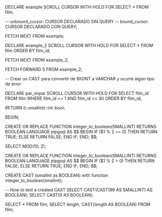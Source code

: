 DECLARE example SCROLL CURSOR WITH HOLD FOR
	SELECT * FROM film;
	
-- unbound_cursor: CURSOR DECLARADO SIN QUERY
-- bound_cursor: CURSOR DECLARADO CON QUERY;

FETCH NEXT FROM example;

DECLARE example_2 SCROLL CURSOR WITH HOLD FOR
	SELECT * FROM film
	ORDER BY film_id;

FETCH NEXT FROM example_2;

FETCH FORWARD 5 FROM example_2;

-- Crear un CAST para convertir de BIGINT a VARCHAR y ocurre algún tipo de error

DECLARE par_impar SCROLL CURSOR WITH HOLD FOR
	SELECT film_id FROM film
	WHERE film_id >= 1 AND film_id <= 30
	ORDER BY film_id;


RETURN (i::smallint)::int::bool;

BEGIN;

CREATE OR REPLACE FUNCTION integer_to_boolean(SMALLINT)
	RETURNS BOOLEAN 
	LANGUAGE plpgsql AS
	$$
	BEGIN
		IF ($1 % 2 == 0) THEN
			RETURN TRUE;
		ELSE
			RETURN FALSE;
		END IF;
	END;
	$$;


SELECT MOD(10, 2);

CREATE OR REPLACE FUNCTION integer_to_boolean(SMALLINT)
	RETURNS BOOLEAN 
	LANGUAGE plpgsql AS
	$$
	BEGIN
		IF ($1 % 2 > 0) THEN
			RETURN FALSE;
		ELSE
			RETURN TRUE;
		END IF;
	END;
	$$;
	
	
CREATE CAST (smallint as BOOLEAN) with function integer_to_boolean(smallint);

-- How to test a created CAST
SELECT CAST(CAST(99 AS SMALLINT) AS BOOLEAN);
SELECT CAST(0 AS BOOLEAN);

SELECT * FROM film;
SELECT
	length, CAST(length AS BOOLEAN)
	FROM film;
